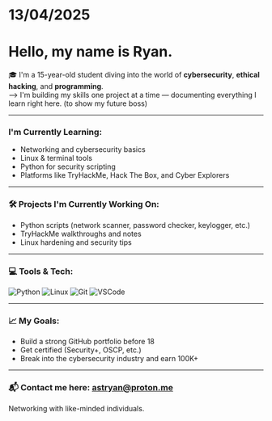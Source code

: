 # 13/04/2025

# Hello, my name is Ryan.

🎓 I'm a 15-year-old student diving into the world of **cybersecurity**, **ethical hacking**, and **programming**.  
--> I'm building my skills one project at a time — documenting everything I learn right here. (to show my future boss)

---

### I'm Currently Learning:
- Networking and cybersecurity basics
- Linux & terminal tools
- Python for security scripting
- Platforms like TryHackMe, Hack The Box, and Cyber Explorers

---

### 🛠️ Projects I'm Currently Working On:
- Python scripts (network scanner, password checker, keylogger, etc.)
- TryHackMe walkthroughs and notes
- Linux hardening and security tips

---

### 💻 Tools & Tech:
![Python](https://img.shields.io/badge/Python-3776AB?style=for-the-badge&logo=python&logoColor=white)
![Linux](https://img.shields.io/badge/Linux-FCC624?style=for-the-badge&logo=linux&logoColor=black)
![Git](https://img.shields.io/badge/Git-F05032?style=for-the-badge&logo=git&logoColor=white)
![VSCode](https://img.shields.io/badge/VSCode-007ACC?style=for-the-badge&logo=visual-studio-code&logoColor=white)

---

### 📈 My Goals:
-  Build a strong GitHub portfolio before 18
-  Get certified (Security+, OSCP, etc.)
-  Break into the cybersecurity industry and earn 100K+

---

### 📬 Contact me here: astryan@proton.me
Networking with like-minded individuals.

